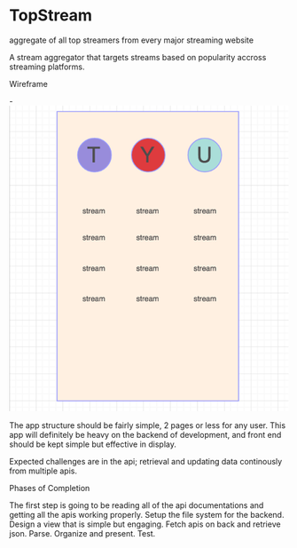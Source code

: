 # TopStream
aggregate of all top streamers from every major streaming website

A stream aggregator that targets streams based on popularity accross streaming platforms.

Wireframe

-![Wireframe](topStreamsWireframe.png)

The app structure should be fairly simple, 2 pages or less for any user. This app will definitely be heavy on the backend of development, and front end should be kept simple but effective in display.

Expected challenges are in the api; retrieval and updating data continously from multiple apis.

Phases of Completion

The first step is going to be reading all of the api documentations and getting all the apis working properly.
Setup the file system for the backend.
Design a view that is simple but engaging.
Fetch apis on back and retrieve json.
Parse.
Organize and present.
Test.

